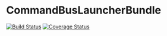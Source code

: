 # CommandBusLauncherBundle

[![Build Status](https://travis-ci.org/ClearcodeHQ/CommandBusLauncherBundle.svg?branch=master)](https://travis-ci.org/ClearcodeHQ/CommandBusLauncherBundle)
[![Coverage Status](https://coveralls.io/repos/ClearcodeHQ/CommandBusLauncherBundle/badge.svg?branch=master&service=github)](https://coveralls.io/github/ClearcodeHQ/CommandBusLauncherBundle?branch=master)
